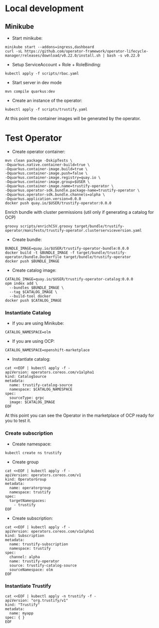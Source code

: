 # Local development

## Minikube

- Start minikube:

```shell
minikube start --addons=ingress,dashboard
curl -sL https://github.com/operator-framework/operator-lifecycle-manager/releases/download/v0.22.0/install.sh | bash -s v0.22.0
```

- Setup ServiceAccount + Role + RoleBinding:

```shell
kubectl apply -f scripts/rbac.yaml
```

- Start server in dev mode

```shell
mvn compile quarkus:dev
```

- Create an instance of the operator:

```shell
kubectl apply -f scripts/trustify.yaml
```

At this point the container images will be generated by the operator.

# Test Operator

- Create operator container:

```shell
mvn clean package -DskipTests \
-Dquarkus.native.container-build=true \
-Dquarkus.container-image.build=true \
-Dquarkus.container-image.push=false \
-Dquarkus.container-image.registry=quay.io \
-Dquarkus.container-image.group=$USER \
-Dquarkus.container-image.name=trustify-operator \
-Dquarkus.operator-sdk.bundle.package-name=trustify-operator \
-Dquarkus.operator-sdk.bundle.channels=alpha \
-Dquarkus.application.version=0.0.0
docker push quay.io/$USER/trustify-operator:0.0.0
```

Enrich bundle with cluster permissions (util only if generating a catalog for OCP)

```shell
groovy scripts/enrichCSV.groovy target/bundle/trustify-operator/manifests/trustify-operator.clusterserviceversion.yaml
```

- Create bundle:

```shell
BUNDLE_IMAGE=quay.io/$USER/trustify-operator-bundle:0.0.0
docker build -t $BUNDLE_IMAGE -f target/bundle/trustify-operator/bundle.Dockerfile target/bundle/trustify-operator
docker push $BUNDLE_IMAGE
```

- Create catalog image:

```shell
CATALOG_IMAGE=quay.io/$USER/trustify-operator-catalog:0.0.0
opm index add \
  --bundles $BUNDLE_IMAGE \
  --tag $CATALOG_IMAGE \
  --build-tool docker
docker push $CATALOG_IMAGE
```

### Instantiate Catalog

- If you are using Minikube:

```shell
CATALOG_NAMESPACE=olm
```

- If you are using OCP:

```shell
CATALOG_NAMESPACE=openshift-marketplace
```

- Instantiate catalog:

```shell
cat <<EOF | kubectl apply -f -
apiVersion: operators.coreos.com/v1alpha1
kind: CatalogSource
metadata:
  name: trustify-catalog-source
  namespace: $CATALOG_NAMESPACE
spec:
  sourceType: grpc
  image: $CATALOG_IMAGE
EOF
```

At this point you can see the Operator in the marketplace of OCP ready for you to test it.

### Create subscription

- Create namespace:

```shell
kubectl create ns trustify
```

- Create group

```shell
cat <<EOF | kubectl apply -f -
apiVersion: operators.coreos.com/v1
kind: OperatorGroup
metadata:
  name: operatorgroup
  namespace: trustify
spec:
  targetNamespaces:
    - trustify
EOF
```

- Create subscription:

```shell
cat <<EOF | kubectl apply -f -
apiVersion: operators.coreos.com/v1alpha1
kind: Subscription
metadata:
  name: trustify-subscription
  namespace: trustify
spec:
  channel: alpha
  name: trustify-operator
  source: trustify-catalog-source
  sourceNamespace: olm
EOF
```

### Instantiate Trustify

```shell
cat <<EOF | kubectl apply -n trustify -f -
apiVersion: "org.trustify/v1"
kind: "Trustify"
metadata:
  name: myapp
spec: { }
EOF
```